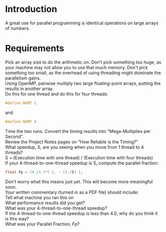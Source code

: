 # Introduction
A great use for parallel programming is identical operations on large arrays of numbers.  

# Requirements
Pick an array size to do the arithmetic on. Don't pick something too huge, as your machine may not allow you to use that much memory. Don't pick something too small, as the overhead of using threading might dominate the parallelism gains.  
Using OpenMP, pairwise multiply two large floating-point arrays, putting the results in another array.  
Do this for one thread and do this for four threads:   
```cpp
#define NUMT 1 
```
and 
```cpp
#define NUMT 4
```
Time the two runs. Convert the timing results into "Mega-Multiplies per Second".  
Review the Project Notes pages on "How Reliable is the Timing?"  
What speedup, S, are you seeing when you move from 1 thread to 4 threads?   
S = (Execution time with one thread) / (Execution time with four threads)  
If your 4-thread-to-one-thread speedup is S, compute the parallel fraction:  
```cpp
float Fp = (4./3.)*( 1. - (1./S) );
```
Don't worry what this means just yet. This will become more meaningful soon.  
Your written commentary (turned in as a PDF file) should include:  
Tell what machine you ran this on  
What performance results did you get?  
What was your 4-thread-to-one-thread speedup?  
If the 4-thread-to-one-thread speedup is less than 4.0, why do you think it is this way?  
What was your Parallel Fraction, Fp?  
